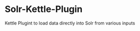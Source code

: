 Solr-Kettle-Plugin
==================

 Kettle Plugint to load data directly into Solr from various inputs
